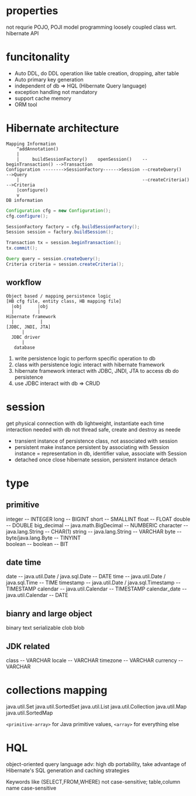 # properties
not requrie POJO, POJI model programming
loosely coupled class wrt. hibernate API

# funcitonality
- Auto DDL, do DDL operation like table creation, dropping, alter table
- Auto primary key generation
- independent of db => HQL (Hibernate Query language)
- exception handling not mandatory
- support cache memory
- ORM tool


# Hibernate architecture
```
Mapping Information
    ^addAnnotation()
    |
    |     buildSessionFactory()    openSession()    --beginTransaction() -->Transaction
Configuration -------->SessionFactory------>Session --createQuery()      -->Query
    |                                               --createCriteria()   -->Criteria
    |configure()
    v
DB information
```

```java
Configuration cfg = new Configuration();
cfg.configure();

SessionFactory factory = cfg.buildSessionFactory();
Session session = factory.buildSession();

Transaction tx = session.beginTransaction();
tx.commit();

Query query = session.createQuery();
Criteria criteria = session.createCriteria();
```

## workflow
```
Object based / mapping persistence logic
[HB cfg file, entity class, HB mapping file]
  |obj      |obj
  |         |
Hibernate framework
  |          |
[JDBC, JNDI, JTA]
      |
  JDBC driver
      |
   database
```
1. write persistence logic to perform specific operation to db
2. class with persistence logic interact with hibernate framework
3. hibernate framework interact with JDBC, JNDI, JTA to access db do persistence
4. use JDBC interact with db => CRUD


# session
get physical connection with db
lightweight, instantiate each time interaction needed with db
not thread safe, create and destroy as neede

- transient
instance of persistence class, not associated with session
- persistent
make instance persistent by associating with Session
instance = representation in db, identifier value, associate with Session
- detached
once close hibernate session, persistent instance detach












# type
## primitive
integer                               --  INTEGER
long                                  --  BIGINT
short                                 --  SMALLINT
float                                 --  FLOAT
double                                --  DOUBLE
big_decimal --  java.math.BigDecimal  --  NUMBERIC
character   --  java.lang.String      --  CHAR(1)
string      --  java.lang.String      --  VARCHAR
byte        --  byte/java.lang.Byte   --  TINYINT    
boolean     --  boolean               --  BIT

## date time
date          --  java.util.Date / java.sql.Date      --  DATE
time          --  java.util.Date / java.sql.Time      --  TIME
timestamp     --  java.util.Date / java.sql.Timestamp --  TIMESTAMP
calendar      --  java.util.Calendar                  --  TIMESTAMP
calendar_date --  java.util.Calendar                  --  DATE

## bianry and large object
binary
text
serializable
clob
blob

## JDK related
class     --  VARCHAR
locale    --  VARCHAR
timezone  --  VARCHAR
currency  --  VARCHAR


# collections mapping
java.util.Set
java.util.SortedSet
java.util.List
java.util.Collection
java.util.Map
java.util.SortedMap

`<primitive-array>` for Java primitive values, `<array>` for everything else

# HQL
object-oriented query language
adv: 
high db portability, take advantage of Hibernate's SQL generation and caching strategies

Keywords like (SELECT,FROM,WHERE) not case-sensitive; table,column name case-sensitive














